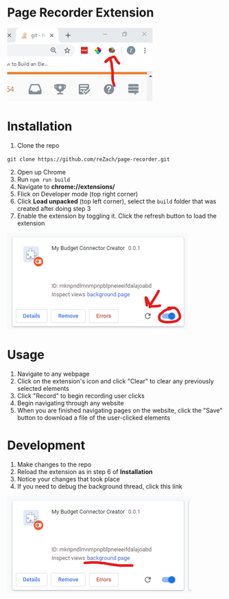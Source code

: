 # Page Recorder Extension
![](./README%20images/Menu%20icon.png)

# Installation
1. Clone the repo 

`git clone https://github.com/reZach/page-recorder.git`

2. Open up Chrome
3. Run `npm run build`
4. Navigate to **chrome://extensions/**
5. Flick on Developer mode (top right corner)
6. Click **Load unpacked** (top left corner), select the `build` folder that was created after doing step 3
6. Enable the extension by toggling it. Click the refresh button to load the extension

![](./README%20images/Extension%20card.png)

# Usage
1. Navigate to any webpage
2. Click on the extension's icon and click "Clear" to clear any previously selected elements
4. Click "Record" to begin recording user clicks
5. Begin navigating through any website
6. When you are finished navigating pages on the website, click the "Save" button to download a file of the user-clicked elements

# Development
1. Make changes to the repo
2. Reload the extension as in step 6 of **Installation**
3. Notice your changes that took place
4. If you need to debug the background thread, click this link

![](./README%20images/Debug%20background%20thread.png)
